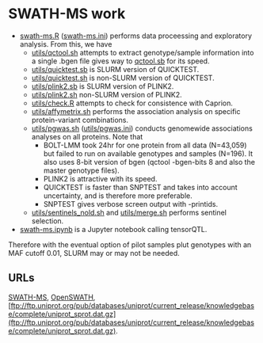 # SWATH-MS work

* [swath-ms.R](swath-ms.R) ([swath-ms.ini](swath-ms.ini)) performs data proceessing and exploratory analysis. From this, we have
  * [utils/qctool.sh](utils/qctool.sh) attempts to extract genotype/sample information into a single .bgen file gives way to [qctool.sb](utils/qctool.sb) for its speed.
  * [utils/quicktest.sb](utils/quicktest.sb) is SLURM version of QUICKTEST.
  * [utils/quicktest.sh](utils/quicktest.sh) is non-SLURM version of QUICKTEST.
  * [utils/plink2.sb](utils/plink2.sb) is SLURM version of PLINK2.
  * [utils/plink2.sh](utils/plink2.sh) non-SLURM version of PLINK2.
  * [utils/check.R](utils/check.R) attempts to check for consistence with Caprion.
  * [utils/affymetrix.sh](utils/affymetrix.sh) performs the association analysis on specific protein-variant combinations.
  * [utils/pgwas.sh](utils/pgwas.sh) ([utils/pgwas.ini](utils/pgwas.ini)) conducts genomewide associations analyses on all proteins. Note that
    * BOLT-LMM took 24hr for one protein from all data (N=43,059) but failed to run on available genotypes and samples (N=196). It also uses 8-bit version of bgen (qctool -bgen-bits 8 and also the master genotype files).
    * PLINK2 is attractive with its speed.
    * QUICKTEST is faster than SNPTEST and takes into account uncertainty, and is therefore more preferable.
    * SNPTEST gives verbose screen output with -printids.
  * [utils/sentinels_nold.sh](utils/sentinels_nold.sh) and [utils/merge.sh](utils/merge.sh) performs sentinel selection.
* [swath-ms.ipynb](swath-ms.ipynb) is a Jupyter notebook calling tensorQTL.

Therefore with the eventual option of pilot samples plut genotypes with an MAF cutoff 0.01, SLURM may or may not be needed.

## URLs

[SWATH-MS](https://imsb.ethz.ch/research/aebersold/research/swath-ms.html),
[OpenSWATH](http://openswath.org/en/latest/),
[ftp://ftp.uniprot.org/pub/databases/uniprot/current_release/knowledgebase/complete/uniprot_sprot.dat.gz](ftp://ftp.uniprot.org/pub/databases/uniprot/current_release/knowledgebase/complete/uniprot_sprot.dat.gz).
